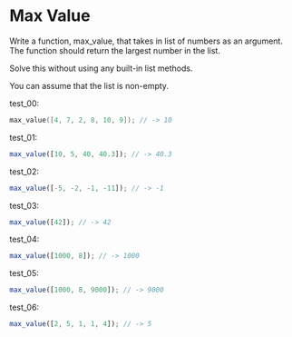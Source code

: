 # Max Value

Write a function, max_value, that takes in list of numbers as an argument. The function should return the largest number in the list.

Solve this without using any built-in list methods.

You can assume that the list is non-empty.

test_00:
```go
max_value([4, 7, 2, 8, 10, 9]); // -> 10
```

test_01:
```js
max_value([10, 5, 40, 40.3]); // -> 40.3
```

test_02:
```js
max_value([-5, -2, -1, -11]); // -> -1
```

test_03:
```js
max_value([42]); // -> 42
```

test_04:
```js
max_value([1000, 8]); // -> 1000
```

test_05:
```js
max_value([1000, 8, 9000]); // -> 9000
```

test_06:
```js
max_value([2, 5, 1, 1, 4]); // -> 5
```